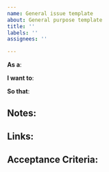 ```yaml
---
name: General issue template
about: General purpose template
title: ''
labels: ''
assignees: ''

---
```


**As a**:

**I want to**: 

**So that**: 

**Notes**:
-

**Links**:
-

**Acceptance Criteria**:
-
